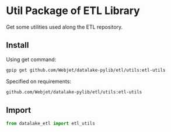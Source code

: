 # Util Package of ETL Library

Get some utilities used along the ETL repository.

## Install

Using get command:

```bash
gpip get github.com/Webjet/datalake-pylib/etl/utils:etl-utils
```

Specified on requirements:

```bash
github.com/Webjet/datalake-pylib/etl/utils:etl-utils
```

## Import

```python
from datalake_etl import etl_utils
```